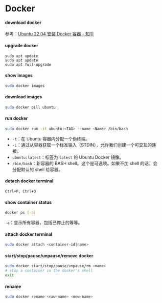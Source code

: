 # Docker

#### download docker

参考：[Ubuntu 22.04 安装 Docker 容器 - 知乎](https://zhuanlan.zhihu.com/p/25850755057)

#### upgrade docker

```Sh
sudo apt update
sudo apt update
sudo apt full-upgrade
```

#### show images

```sh
sudo docker images
```

#### download images

```sh
sudo docker pill ubuntu
```

#### run docker

```sh
sudo docker run -it ubuntu:<TAG> --name <Name> /bin/bash
```

- `-t`：在 Ubuntu 容器内分配一个伪终端。
- `-i`：通过从容器获取一个标准输入（STDIN），允许我们创建一个可交互的连接。
- `ubuntu:latest`：标签为 `latest` 的 Ubuntu Docker 镜像。
- `/bin/bash`：新容器的 BASH shell。这个是可选项。如果不加 shell 的话，会分配默认的 shell 给容器。

#### detach docker terminal

```
Ctrl+P, Ctrl+Q
```

#### show container status

```sh
docker ps [-a]
```

`-a`：显示所有容器，包括已停止的等等。

#### attach docker terminal

```sh
sudo docker attach <container-id|name>
```

#### start/stop/pause/unpause/remove docker

```sh
sudo docker start/stop/pause/unpause/rm <name>
# stop a container in the docker's shell
exit
```

#### rename

```sh
sudo docker rename <raw-name> <new-name>
```

























